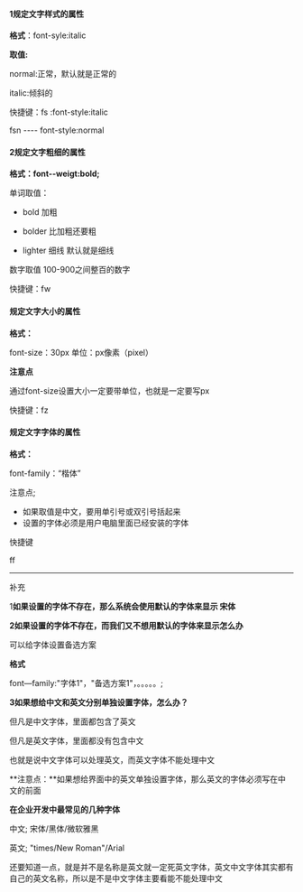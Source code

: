 #### 1规定文字样式的属性

**格式**：font-syle:italic

**取值:**

normal:正常，默认就是正常的

italic:倾斜的

快捷键：fs :font-style:italic

fsn  ----   font-style:normal

#### 2规定文字粗细的属性

**格式：font--weigt:bold;**

单词取值：

* bold  加粗

* bolder   比加粗还要粗

* lighter   细线   默认就是细线

数字取值  100-900之间整百的数字

快捷键：fw

#### 规定文字大小的属性

**格式：**

font-size：30px  单位：px像素（pixel）

**注意点**

通过font-size设置大小一定要带单位，也就是一定要写px

快捷键：fz

#### 规定文字字体的属性

**格式：**

font-family：“楷体”

注意点;

* 如果取值是中文，要用单引号或双引号括起来
* 设置的字体必须是用户电脑里面已经安装的字体

快捷键

ff

---

补充

1**如果设置的字体不存在，那么系统会使用默认的字体来显示 宋体**

**2如果设置的字体不存在，而我们又不想用默认的字体来显示怎么办**

可以给字体设置备选方案

**格式**

font—family:"字体1"，"备选方案1"，。。。。。;

**3如果想给中文和英文分别单独设置字体，怎么办？**

但凡是中文字体，里面都包含了英文

但凡是英文字体，里面都没有包含中文

也就是说中文字体可以处理英文，而英文字体不能处理中文

**注意点：**如果想给界面中的英文单独设置字体，那么英文的字体必须写在中文的前面

**在企业开发中最常见的几种字体**

中文;  宋体/黑体/微软雅黑

英文; "times/New Roman"/Arial

还要知道一点，就是并不是名称是英文就一定死英文字体，英文中文字体其实都有自己的英文名称，所以是不是中文字体主要看能不能处理中文





